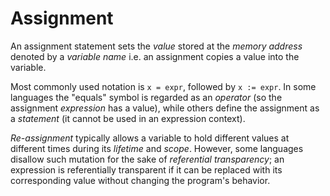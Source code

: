 # Assignment

An assignment statement sets the _value_ stored at the _memory address_ denoted by a _variable name_ i.e. an assignment copies a value into the variable.

Most commonly used notation is `x = expr`, followed by `x := expr`. In some languages the "equals" symbol is regarded as an _operator_ (so the assignment _expression_ has a value), while others define the assignment as a _statement_ (it cannot be used in an expression context).

_Re-assignment_ typically allows a variable to hold different values at different times during its _lifetime_ and _scope_. However, some languages disallow such mutation for the sake of _referential transparency_; an expression is referentially transparent if it can be replaced with its corresponding value without changing the program's behavior.
